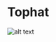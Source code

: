 # Tophat

![alt text](https://github.com/jar99/Tophat/master/Code%20Structure%20Diagram.jpg "Logo Title Text 1")
